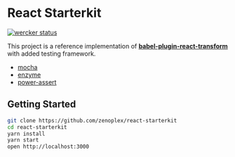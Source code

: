 # React Starterkit

[![wercker status](https://app.wercker.com/status/b3067cd699700ee0fe55fa56b97542bb/s "wercker status")](https://app.wercker.com/project/bykey/b3067cd699700ee0fe55fa56b97542bb)

This project is a reference implementation of **[babel-plugin-react-transform](https://github.com/gaearon/babel-plugin-react-transform)** with added testing framework.

- [mocha](https://github.com/mochajs/mocha)
- [enzyme](https://github.com/airbnb/enzyme)
- [power-assert](https://github.com/power-assert-js/power-assert)


## Getting Started

```bash
git clone https://github.com/zenoplex/react-starterkit
cd react-starterkit
yarn install
yarn start
open http://localhost:3000
```

